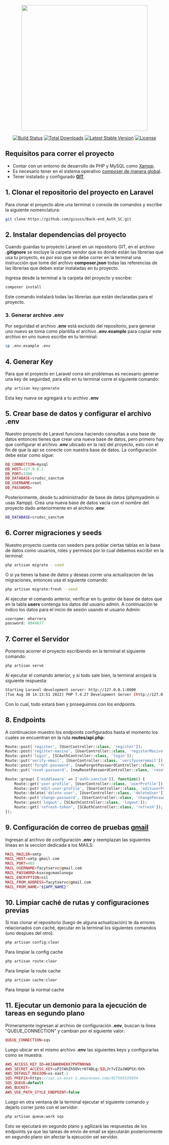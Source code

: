 <p align="center"><a href="https://laravel.com" target="_blank"><img src="https://raw.githubusercontent.com/laravel/art/master/logo-lockup/5%20SVG/2%20CMYK/1%20Full%20Color/laravel-logolockup-cmyk-red.svg" width="400"></a></p>

<p align="center">
<a href="https://travis-ci.org/laravel/framework"><img src="https://travis-ci.org/laravel/framework.svg" alt="Build Status"></a>
<a href="https://packagist.org/packages/laravel/framework"><img src="https://img.shields.io/packagist/dt/laravel/framework" alt="Total Downloads"></a>
<a href="https://packagist.org/packages/laravel/framework"><img src="https://img.shields.io/packagist/v/laravel/framework" alt="Latest Stable Version"></a>
<a href="https://packagist.org/packages/laravel/framework"><img src="https://img.shields.io/packagist/l/laravel/framework" alt="License"></a>
</p>

## Requisitos para correr el proyecto

- Contar con un entorno de desarrollo de PHP y MySQL como [Xampp](https://www.apachefriends.org/es/index.html).
- Es necesario tener en el sistema operativo [composer de manera global](https://www.youtube.com/watch?v=lPabQsgHvu0).
- Tener instalado y configurado **[GIT](https://www.youtube.com/watch?v=wHh3IgJvXcE)**.

## 1. Clonar el repositorio del proyecto en Laravel

Para clonar el proyecto abre una terminal o consola de comandos y escribe la siguiente nomenclatura:
```bash
git clone https://github.com/gisuss/Back-end_Auth_SC.git
```

## 2. Instalar dependencias del proyecto

Cuando guardas tu proyecto Laravel en un repositorio GIT, en el archivo **.gitignore** se excluye la carpeta vendor que es donde están las librerías que usa tu proyecto, es por eso que se debe correr en la terminal una instrucción que tome del archivo **composer.json** todas las referencias de las librerías que deben estar instaladas en tu proyecto.

Ingresa desde la terminal a la carpeta del proyecto y escribe:
```bash
composer install
```
Este comando instalará todas las librerías que están declaradas para el proyecto.

### 3. Generar archivo .env

Por seguridad el archivo **.env** está excluido del repositorio, para generar uno nuevo se toma como plantilla el archivo **.env.example** para copiar este archivo en uno nuevo escribe en tu terminal:
```bash
cp .env.example .env
```

## 4. Generar Key

Para que el proyecto en Laravel corra sin problemas es necesario generar una key de seguirdad, para ello en tu terminal corre el siguiente comando:
```bash
php artisan key:generate
```
Esta key nueva se agregará a tu archivo **.env**

## 5. Crear base de datos y configurar el archivo .env

Nuestro proyecto de Laravel funciona haciendo consultas a una base de datos entonces tienes que crear una nueva base de datos, pero primero hay que configurar el archivo **.env** ubicado en la raíz del proyecto, esto con el fin de que la api se conecte con nuestra base de datos. La configuración debe estar como sigue:
```PHP
DB_CONNECTION=mysql
DB_HOST=127.0.0.1
DB_PORT=3306
DB_DATABASE=crudsc_sanctum
DB_USERNAME=root
DB_PASSWORD=
```
Posteriormente, desde tu administrador de base de datos (phpmyadmin si usas Xampp). Crea una nueva base de datos vacía con el nombre del proyecto dado anteriormente en el archivo **.env**:
```bash
DB_DATABASE=crudsc_sanctum
```

## 6. Correr migraciones y seeds

Nuestro proyecto cuenta con seeders para poblar ciertas tablas en la base de datos como usuarios, roles y permisos por lo cual debemos escribir en la terminal:
```bash
php artisan migrate --seed
```
O si ya tienes la base de datos y deseas correr una actualizacion de las migraciones, entonces usa el siguiente comando:
```bash
php artisan migrate:fresh --seed
```

Al ejecutar el comando anterior, verificar en tu gestor de base de datos que en la tabla **users** contenga los datos del usuario admin. A continuación te indico los datos para el inicio de sesión usando el usuario Admin:
```PHP
username: mherrera
password: 8044677
```

## 7. Correr el Servidor

Ponemos acorrer el proyecto escribiendo en la terminal el siguiente comando:
```bash
php artisan serve
```
Al ejecutar el comando anterior, y si todo sale bien, la terminal arrojará la siguiente respuesta:
```bash
Starting Laravel development server: http://127.0.0.1:8000
[Tue Aug 30 14:13:51 2022] PHP 7.4.27 Development Server (http://127.0.0.1:8000) started
```
Con lo cual, todo estará bien y proseguimos con los endpoints.

## 8. Endpoints

A continuacion muestro los endpoints configurados hasta el momento los cuales se encuentran en la ruta **routes/api.php**:
```PHP
Route::post('register', [UserController::class, 'register']);
Route::post('register-masivo', [UserController::class, 'registerMasivo']);
Route::post('login', [SCAuthController::class, 'login']);
Route::put('verify-email', [UserController::class, 'verifyuseremail']);
Route::post('forgot-password', [newForgotPasswordController::class, 'forgotPassword']);
Route::put('reset-password', [newResetPasswordController::class, 'resetPassword']);

Route::group( ['middleware' => ['auth:sanctum']], function() {
    Route::get('user-profile', [UserController::class, 'userProfile']);
    Route::put('edit-user-profile', [UserController::class, 'edituserProfile']);
    Route::delete('delete-user', [UserController::class, 'deleteUser']);
    Route::put('change-password', [UserController::class, 'changePassword']);
    Route::post('logout', [SCAuthController::class, 'logout']);
    Route::get('refresh-token', [SCAuthController::class, 'refresh']);
});
```

## 9. Configuración de correo de pruebas [gmail](https://google.com)

Ingresan al archivo de configuración **.env** y reemplazan las siguientes líneas en la seccion dedicada a los MAILS:
```PHP
MAIL_MAILER=smtp
MAIL_HOST=smtp.gmail.com
MAIL_PORT=465
MAIL_USERNAME=facytservc@gmail.com
MAIL_PASSWORD=ksxcogcmaolunogu
MAIL_ENCRYPTION=ssl
MAIL_FROM_ADDRESS=facytservc@gmail.com
MAIL_FROM_NAME="${APP_NAME}"
```

## 10. Limpiar caché de rutas y configuraciones previas

Si tras clonar el repositorio (luego de alguna actualización) te da errores relacionados con caché, ejecutar en la terminal los siguientes comandos (uno despues del otro):

```PHP
php artisan config:clear
```
Para limpiar la config cache

```PHP
php artisan route:clear
```
Para limpiar la route cache

```PHP
php artisan cache:clear
```
Para limpiar la normal cache

## 11. Ejecutar un demonio para la ejecución de tareas en segundo plano

Primeramente ingresan al archivo de configuración **.env**, buscan la linea "QUEUE_CONNECTION" y cambian por el siguiente valor:
```PHP
QUEUE_CONNECTION=sqs
```

Luego ubicar en el mismo archivo **.env** las siguientes keys y configurarlas como se muestra:
```PHP
AWS_ACCESS_KEY_ID=AKIAWHDHEKK7PHTNNVWA
AWS_SECRET_ACCESS_KEY=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
AWS_DEFAULT_REGION=us-east-1
SQS_PREFIX=https://sqs.us-east-1.amazonaws.com/427565535934
SQS_QUEUE=default
AWS_BUCKET=
AWS_USE_PATH_STYLE_ENDPOINT=false
```

Luego en otra ventana de la terminal ejecutar el siguiente comando y dejarlo correr junto con el servidor:
```PHP
php artisan queue:work sqs
```

Esto se ejecutará en segundo plano y agilizará las respuestas de los endpoints ya que las tareas de envío de email se ejecutarán posteriormente en segundo plano sin afectar la ejecución sel servidor.
